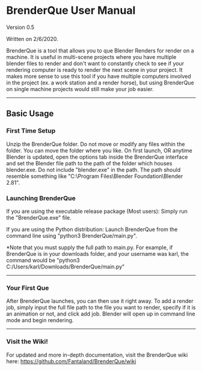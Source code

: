 # BrenderQue User Manual #
Version 0.5

Written on 2/6/2020.

BrenderQue is a tool that allows you to que Blender Renders for render on a machine.  It is useful in multi-scene projects where you have multiple blender files to render and don't want to constantly check to see if your rendering computer is ready to render the next scene in your project.  It makes more sense to use this tool if you have multiple computers involved in the project (ex. a work station and a render horse), but using BrenderQue on single machine projects would still make your job easier.

***

## Basic Usage ##

### First Time Setup ###

Unzip the BrenderQue folder.  Do not move or modify any files within the folder.  You can move the folder where you like.  On first launch, OR anytime Blender is updated, open the options tab inside the BrenderQue interface and set the Blender file path to the path of the folder which houses blender.exe.  Do not include "blender.exe" in the path.  The path should resemble something like "C:\Program Files\Blender Foundation\Blender 2.81".  


### Launching BrenderQue ###

If you are using the executable release package (Most users):
Simply run the "BrenderQue.exe" file.

If you are using the Python distribution:
Launch BrenderQue from the command line using "python3 BrenderQue/main.py".

*Note that you must supply the full path to main.py.  For example, if BrenderQue is in your downloads folder, and your username was karl, the command would be "python3 C:/Users/karl/Downloads/BrenderQue/main.py"

***

### Your First Que ###
After BrenderQue launches, you can then use it right away.  To add a render job, simply input the full file path to the file you want to render, specify if it is an animation or not, and click add job.  Blender will open up in command line mode and begin rendering.

***

### Visit the Wiki! ###
For updated and more in-depth documentation, visit the BrenderQue wiki here: https://github.com/Fantaland/BrenderQue/wiki
